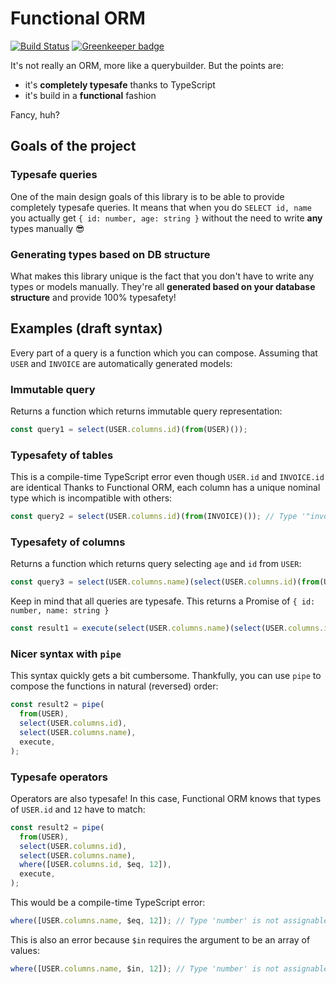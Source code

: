 # Functional ORM

[![Build Status](https://travis-ci.org/mmiszy/functional-orm.svg?branch=master)](https://travis-ci.org/mmiszy/functional-orm) [![Greenkeeper badge](https://badges.greenkeeper.io/mmiszy/functional-orm.svg)](https://greenkeeper.io/)

It's not really an ORM, more like a querybuilder. But the points are:

- it's **completely typesafe** thanks to TypeScript
- it's build in a **functional** fashion

Fancy, huh?

## Goals of the project

### Typesafe queries

One of the main design goals of this library is to be able to provide completely typesafe queries. It means that when you do `SELECT id, name` you actually get `{ id: number, age: string }` without the need to write **any** types manually 😎

### Generating types based on DB structure

What makes this library unique is the fact that you don't have to write any types or models manually. They're all **generated based on your database structure** and provide 100% typesafety!

## Examples (draft syntax)

Every part of a query is a function which you can compose. Assuming that `USER` and `INVOICE` are automatically generated models:

### Immutable query

Returns a function which returns immutable query representation:

```ts
const query1 = select(USER.columns.id)(from(USER)());
```

### Typesafety of tables

This is a compile-time TypeScript error even though `USER.id` and `INVOICE.id` are identical
Thanks to Functional ORM, each column has a unique nominal type which is incompatible with others:

```ts
const query2 = select(USER.columns.id)(from(INVOICE)()); // Type '"invoice.id"' is not assignable to type '"user.id"'.
```

### Typesafety of columns

Returns a function which returns query selecting `age` and `id` from `USER`:

```ts
const query3 = select(USER.columns.name)(select(USER.columns.id)(from(USER)()));
```

Keep in mind that all queries are typesafe.
This returns a Promise of `{ id: number, name: string }`

```ts
const result1 = execute(select(USER.columns.name)(select(USER.columns.id)(from(USER)())));
```

### Nicer syntax with `pipe`

This syntax quickly gets a bit cumbersome. Thankfully, you can use `pipe` to compose the functions in natural (reversed) order:

```ts
const result2 = pipe(
  from(USER),
  select(USER.columns.id),
  select(USER.columns.name),
  execute,
);
```

### Typesafe operators

Operators are also typesafe! In this case, Functional ORM knows that types of `USER.id` and `12` have to match:

```ts
const result2 = pipe(
  from(USER),
  select(USER.columns.id),
  select(USER.columns.name),
  where([USER.columns.id, $eq, 12]),
  execute,
);
```

This would be a compile-time TypeScript error:

```ts
where([USER.columns.name, $eq, 12]); // Type 'number' is not assignable to type 'string'.
```

This is also an error because `$in` requires the argument to be an array of values:

```ts
where([USER.columns.name, $in, 12]); // Type 'number' is not assignable to type 'number[]'.
```
